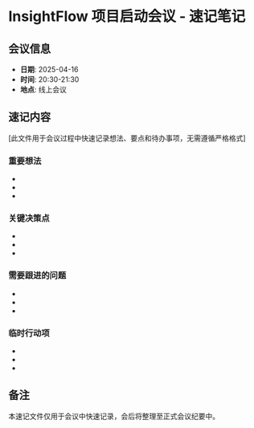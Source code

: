 # InsightFlow 项目启动会议 - 速记笔记

## 会议信息
- **日期**: 2025-04-16
- **时间**: 20:30-21:30
- **地点**: 线上会议

## 速记内容
[此文件用于会议过程中快速记录想法、要点和待办事项，无需遵循严格格式]

### 重要想法
- 
- 
- 

### 关键决策点
- 
- 
- 

### 需要跟进的问题
- 
- 
- 

### 临时行动项
- 
- 
- 

## 备注
本速记文件仅用于会议中快速记录，会后将整理至正式会议纪要中。
